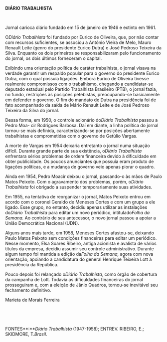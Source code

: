 **DIÁRIO TRABALHISTA**

 

Jornal carioca diário fundado em 15 de janeiro de 1946 e extinto em
1961.

O*Diário Trabalhista* foi fundado por Eurico de Oliveira, que, por não
contar com recursos suficientes, se associou a Antônio Vieira de Melo,
Mauro Renault Leite (genro do presidente Eurico Dutra) e José Pedroso
Teixeira da Silva. Enquanto os dois primeiros se responsabilizaram pelo
funcionamento do jornal, os dois últimos forneceram o capital.

Exibindo uma orientação política de caráter trabalhista, o jornal visava
na verdade garantir um respaldo popular para o governo do presidente
Eurico Dutra, com o qual possuía ligações. Embora Eurico de Oliveira
tivesse realmente compromissos com o trabalhismo, chegando a
candidatar-se deputado estadual pelo Partido Trabalhista Brasileiro
(PTB), o jornal fazia, no fundo, restrições às posições petebistas,
preocupando-se basicamente em defender o governo. O fim do mandato de
Dutra na presidência foi de fato acompanhado da saída de Mário Renault
Leite e de José Pedroso Teixeira da Silva do jornal.

Dessa forma, em 1950, o controle acionário do*Diário Trabalhista* passou
a Pedro Moa- cir Rodrigues Barbosa. Daí em diante, a linha política do
jornal tornou-se mais definida, caracterizando-se por posições
abertamente trabalhistas e comprometidas com o governo de Getúlio
Vargas.

A morte de Vargas em 1954 deixaria entretanto o jornal numa situação
difícil. Durante grande parte de sua existência, o*Diário Trabalhista*
enfrentara sérios problemas de ordem financeira devido à dificuldade em
obter publicidade. Os poucos anunciantes que possuía eram produto de
ligações políticas, e a mudança de governo veio apenas piorar o quadro.

Ainda em 1954, Pedro Moacir deixou o jornal, passando-o às mãos de Paulo
Matos Peixoto. Com o agravamento dos problemas, porém, o*Diário
Trabalhista* foi obrigado a suspender temporariamente suas atividades.

Em 1955, na tentativa de reorganizar o jornal, Matos Peixoto entrou em
acordo com o coronel Geraldo de Meneses Cortes e com um grupo a ele
ligado. Esse grupo, no entanto, decidiu apenas utilizar as instalações
do*Diário Trabalhista* para editar um novo periódico, intitulado*Folha
da Semana.* Ao contrário de seu antecessor, o novo jornal passou a
apoiar a União Democrática Nacional (UDN).

Alguns anos mais tarde, em 1958, Meneses Cortes afastou-se, deixando
Paulo Matos Peixoto sem condições financeiras para editar um periódico.
Nesse momento, Elsa Soares Ribeiro, antiga acionista e avalista de
vários títulos da empresa, decidiu assumir seu controle administrativo.
Durante algum tempo foi mantida a edição da*Folha da Semana,* agora com
nova orientação, apoiando a candidatura do general Henrique Teixeira
Lott à presidência da República.

Pouco depois foi relançado o*Diário Trabalhista,* como órgão de
cobertura da campanha de Lott. Todavia as dificuldades financeiras do
jornal prosseguiram e, com a eleição de Jânio Quadros, tornou-se
inevitável seu fechamento definitivo.

Marieta de Morais Ferreira

 

 

FONTES**:***Diário Trabalhista* (1947-1958); ENTREV. RIBEIRO, E.;
SKIDMORE, T.*Brasil*.

 
